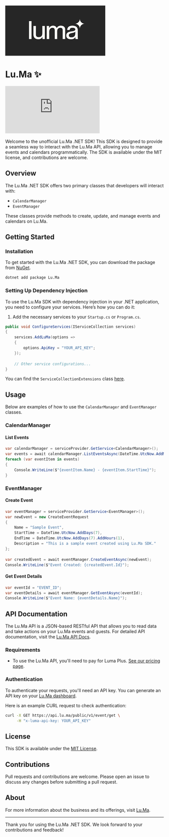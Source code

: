 ![PathCat Icon](https://raw.githubusercontent.com/Zettersten/Lu.Ma/main/logo.png)

# Lu.Ma ✨

[![NuGet Badge](https://buildstats.info/nuget/Lu.Ma)](https://www.nuget.org/packages/Lu.Ma/)

Welcome to the unofficial Lu.Ma .NET SDK! This SDK is designed to provide a seamless way to interact with the Lu.Ma API, allowing you to manage events and calendars programmatically. The SDK is available under the MIT license, and contributions are welcome.

## Overview

The Lu.Ma .NET SDK offers two primary classes that developers will interact with:

- `CalendarManager`
- `EventManager`

These classes provide methods to create, update, and manage events and calendars on Lu.Ma. 

## Getting Started

### Installation

To get started with the Lu.Ma .NET SDK, you can download the package from [NuGet](https://www.nuget.org/packages/Lu.Ma/).

```sh
dotnet add package Lu.Ma
```

### Setting Up Dependency Injection

To use the Lu.Ma SDK with dependency injection in your .NET application, you need to configure your services. Here’s how you can do it:

1. Add the necessary services to your `Startup.cs` or `Program.cs`.

```csharp
public void ConfigureServices(IServiceCollection services)
{
    services.AddLuMa(options =>
    {
        options.ApiKey = "YOUR_API_KEY";
    });

    // Other service configurations...
}
```

You can find the `ServiceCollectionExtensions` class [here](path/to/ServiceCollectionExtenstions.cs).

## Usage

Below are examples of how to use the `CalendarManager` and `EventManager` classes.

### CalendarManager

#### List Events

```csharp
var calendarManager = serviceProvider.GetService<CalendarManager>();
var events = await calendarManager.ListEventsAsync(DateTime.UtcNow.AddMonths(-1), DateTime.UtcNow);
foreach (var eventItem in events)
{
    Console.WriteLine($"{eventItem.Name} - {eventItem.StartTime}");
}
```

### EventManager

#### Create Event

```csharp
var eventManager = serviceProvider.GetService<EventManager>();
var newEvent = new CreateEventRequest
{
    Name = "Sample Event",
    StartTime = DateTime.UtcNow.AddDays(7),
    EndTime = DateTime.UtcNow.AddDays(7).AddHours(1),
    Description = "This is a sample event created using Lu.Ma SDK."
};

var createdEvent = await eventManager.CreateEventAsync(newEvent);
Console.WriteLine($"Event Created: {createdEvent.Id}");
```

#### Get Event Details

```csharp
var eventId = "EVENT_ID";
var eventDetails = await eventManager.GetEventAsync(eventId);
Console.WriteLine($"Event Name: {eventDetails.Name}");
```

## API Documentation

The Lu.Ma API is a JSON-based RESTful API that allows you to read data and take actions on your Lu.Ma events and guests. For detailed API documentation, visit the [Lu.Ma API Docs](https://docs.lu.ma).

### Requirements

- To use the Lu.Ma API, you'll need to pay for Luma Plus. [See our pricing page](https://lu.ma/pricing).

### Authentication

To authenticate your requests, you'll need an API key. You can generate an API key on your [Lu.Ma dashboard](https://lu.ma/personal/settings/options).

Here is an example CURL request to check authentication:

```sh
curl -X GET https://api.lu.ma/public/v1/event/get \
     -H "x-luma-api-key: YOUR_API_KEY"
```

## License

This SDK is available under the [MIT License](LICENSE).

## Contributions

Pull requests and contributions are welcome. Please open an issue to discuss any changes before submitting a pull request.

## About

For more information about the business and its offerings, visit [Lu.Ma](https://lu.ma/).

---

Thank you for using the Lu.Ma .NET SDK. We look forward to your contributions and feedback!